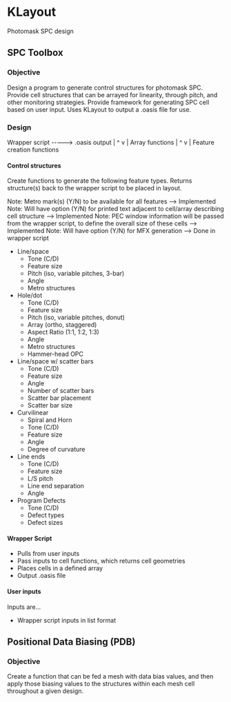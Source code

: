 # KLayout
Photomask SPC design

## SPC Toolbox

### Objective
Design a program to generate control structures for photomask SPC.
Provide cell structures that can be arrayed for linearity, through pitch, and other monitoring strategies.
Provide framework for generating SPC cell based on user input.
Uses KLayout to output a .oasis file for use.

### Design

Wrapper script  -----> .oasis output
|           ^
v           |
Array functions
|           ^
v           |
Feature creation functions

#### Control structures
Create functions to generate the following feature types.
Returns structure(s) back to the wrapper script to be placed in layout.

Note: Metro mark(s) (Y/N) to be available for all features --> Implemented
Note: Will have option (Y/N) for printed text adjacent to cell/array describing cell structure --> Implemented
Note: PEC window information will be passed from the wrapper script, to define the overall size of these cells --> Implemented
Note: Will have option (Y/N) for MFX generation --> Done in wrapper script

- Line/space
    - Tone (C/D)
    - Feature size
    - Pitch (iso, variable pitches, 3-bar)
    - Angle
    - Metro structures
- Hole/dot
    - Tone (C/D)
    - Feature size
    - Pitch (iso, variable pitches, donut)
    - Array (ortho, staggered)
    - Aspect Ratio (1:1, 1:2, 1:3)
    - Angle
    - Metro structures
    - Hammer-head OPC
- Line/space w/ scatter bars
    - Tone (C/D)
    - Feature size
    - Angle
    - Number of scatter bars
    - Scatter bar placement
    - Scatter bar size
- Curvilinear
    - Spiral and Horn
    - Tone (C/D)
    - Feature size
    - Angle
    - Degree of curvature
- Line ends
    - Tone (C/D)
    - Feature size
    - L/S pitch
    - Line end separation
    - Angle
- Program Defects
    - Tone (C/D)
    - Defect types
    - Defect sizes

#### Wrapper Script
- Pulls from user inputs
- Pass inputs to cell functions, which returns cell geometries
- Places cells in a defined array
- Output .oasis file

#### User inputs
Inputs are...
- Wrapper script inputs in list format


## Positional Data Biasing (PDB)

### Objective
Create a function that can be fed a mesh with data bias values, and then apply those biasing values to the structures within each mesh cell throughout a given design.
